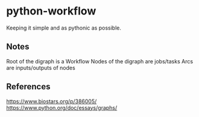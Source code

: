 # python-workflow

Keeping it simple and as pythonic as possible.

## Notes

Root of the digraph is a Workflow
Nodes of the digraph are jobs/tasks
Arcs are inputs/outputs of nodes

## References

https://www.biostars.org/p/386005/
https://www.python.org/doc/essays/graphs/

